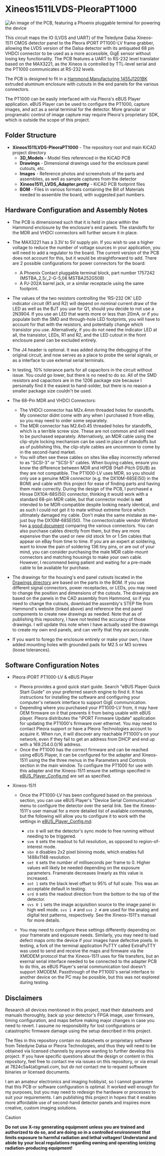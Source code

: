 # Xineos1511LVDS-PleoraPT1000

![An image of the PCB, featuring a Phoenix pluggable terminal for powering the device](Images/Board_Front_Phoenix.png)

This circuit maps the IO (LVDS and UART) of the Teledyne Dalsa Xineos-1511 CMOS detector panel to the Pleora iPORT PT1000-LV frame grabber, allowing the LVDS version of the Dalsa detector with its antiquated 68 pin VHDCI connector to be used as a more accessible, GigE sensor without losing key functionality. The PCB features a UART to RS-232 level translator based on the MAX3221, as the Xineos is controlled by TTL-level serial and the PT1000 communicates at RS-232 levels.

The PCB is designed to fit in a [Hammond Manufacturing 1455J1201BK](https://www.hammfg.com/electronics/small-case/extruded/1455) extruded aluminum enclosure with cutouts in the end panels for the various connectors.

The PT1000 can be easily interfaced with via Pleora's eBUS Player application. eBUS Player can be used to configure the PT1000, capture images, and act as a serial terminal for the detector. More granular or programatic control of image capture may require Pleora's proprietary SDK, which is outside the scope of this project.

## Folder Structure

- **Xineos1511LVDS-PleoraPT1000** - The repository root and main KiCAD project directory
    - **3D_Models** - Model files referenced in the KiCAD PCB
    - **Drawings** - Dimensional drawings used for the enclosure panel cutouts, etc.
    - **Images** - Reference photos and screenshots of the parts and assemblies, as well as sample captures from the detector
    - **Xineos1511_LVDS_Adapter.pretty** - KiCAD PCB footprint files
    - **BOM** - Files in various formats containing the Bill of Materials needed to assemble the board, with suggested part numbers.
      
## Hardware Configuration and Assembly Notes

- The PCB is dimensioned such that it is held in place within the Hammond enclosure by the enclosure's end panels. The standoffs for the MDR and VHDCI connectors will further secure it in place.

- The MAX3221 has a 3.3V to 5V supply pin. If you wish to use a higher voltage to reduce the number of voltage sources in your application, you will need to add a regulator to the board. The current version of the PCB does not account for this, but it would be straightforward to add. There are 2 possible configurations for power connectors for the board:
    - A Phoenix Contact pluggable terminal block, part number 1757242 (MSTBA_2,5/_2-G-5,08 MSTBA252G508)
    - A PJ-202A barrel jack, or a similar receptacle using the same footprint.

- The values of the two resistors controlling the 'RS-232 OK' LED indicator circuit (R1 and R2) will depend on nominal current draw of the LED as well as the BJT you use for Q1, should you decide to not use a 2N3904. If you use an LED that wants more or less than 20mA, or if you populate both the SMD and through-hole LED footprints, you will have to account for that with the resistors, and potentially change which transistor you use. Alternatively, if you do not need the indicator LED at all, the transistor, LEDs, R1 and R2, and the LED cutout in the front enclosure panel can be excluded entirely.

- The J4 header is optional. It was added during the debugging of the original circuit, and now serves as a place to probe the serial signals, or as a interface to use external serial terminals.

- In testing, 10% tolerance parts for all capacitors in the circuit without issue. You could go lower, but there is no need to do so. All of the SMD resistors and capacitors are in the 1206 package size because I personally find it the easiest to hand-solder, but there is no reason a smaller package size couldn't be used.

- The 68-Pin MDR and VHDCI Connectors:
    - The VHDCI connector has M2x.4mm threaded holes for standoffs. My connector didnt come with any when I purchased it from eBay, so you may need to order some separately. 
    - The MDR connector has M2.6x0.45 threaded holes for standoffs, which is a terrible screw size. These are not common and will need to be purchased separately. Alternatively, an MDR cable using the clip-style locking mechanism can be used in place of standoffs but as of publishing this, the clip-style cables are uncommon to come by in the second-hand market.
    - You will often see these cables on sites like eBay incorrectly referred to as "SCSI-3" or "SCSI-5" cables. When buying cables, ensure you know the difference between MDR and HPDB (Half-Pitch DSUB) as they are not compatible. The PT1000-LV uses MDR, so you should only use a genuine MDR connector (e.g. the DX10M-68SE(50) in the BOM) and cable with this project for ease of finding parts and having them mate correctly. During the design of the PCB, I purchased a Hirose DX10A-68S(50) connector, thinking it would work with a standard 68-pin MDR cable, but that connector model is **not** intended to be MDR-compatible despite looking nearly identical, and as such I could not get it to mate without extreme force which ultimately damaged my cable. Don't make the same mistake as me- just buy the DX10M-68SE(50). The connector/cable vendor Winford has [a good document](https://www.winford.com/download/centronics_mdr_vhdci_hpdsub_connector_guide.pdf) comparing the various connectors. You can also purchase cables directly from them, but they are more expensive than the used or new old stock 1m or 1.5m cables that appear on eBay from time to time. If you are an expert at soldering, want to know the pain of soldering 136 tiny pins, or are out of your mind, you can consider purchasing the male MDR cable-mount connectors and matching housings to make your own cable. However, I recommend being patient and waiting for a pre-made cable to be available for purchase.

- The drawings for the housing's end panel cutouts located in the [Drawings directory](Drawings/) are based on the parts in the BOM. If you use different signal connectors, power receptacles, or LEDs, you may need to change the position and dimensions of the cutouts. The drawings are based on the panels in the CAD assembly from Hammond, so if you need to change the cutouts, download the assembly's STEP file from Hammond's website (linked above) and reference the end panel components to create new drawings as needed. Note that as of publishing this repository, I have not tested the accuracy of those drawings. I will update this note when I have actually used the drawings to create my own end panels, and can verify that they are accurate.

- If you want to forego the enclosure entirely or make your own, I have added mounting holes with grounded pads for M2.5 or M3 screws (loose tolerances).

## Software Configuration Notes

- Pleora iPORT PT1000-LV & eBUS Player
  
    - Pleora provides a good quick start guide. Search "eBUS Player Quick Start Guide" on your preferred search engine to find it. It has instructions for installing the software and configuring your computer's network interface to support GigE communication.
    - Depending where you purchased your PT1000-LV from, it may have OEM firmware on it that prevents it from being usable with eBUS player. Pleora distributes the "iPORT Firmware Update" application for updating the PT1000's firmware over ethernet. You may need to contact Pleora support or have a Pleora Technologies account to acquire it. When run, it will discover any reachable PT1000's on your network, even if they fail to get an address from DHCP and end up with a 169.254.0.0/16 address.
    - Once the PT1000 has the correct firmware and can be reached using eBUS Player, it can be configured for the adapter and Xineos-1511 using the the three menus in the Parameters and Controls section in the main window. To configure the PT1000 for use with this adapter and the Xineos-1511 ensure the settings specified in [eBUS_Player_Config.md](eBUS_Player_Config.md) are set as specified.

- Xineos-1511
  - Once the PT1000-LV has been configured based on the previous section, you can use eBUS Player's "Device Serial Communication" menu to configure the detector over the serial link. See the Xineos-1511's user manual for a more detailed list of available commands, but the following will allow you to configure it to work with the settings in [eBUS_Player_Config.md](eBUS_Player_Config.md):

    - `stm 0` will set the detector's sync mode to free running without needing to be triggered.
    - `svm 0` sets the readout to full resolution, as opposed to region-of-interest mode.
    - `sbn 0` disables 2x2 pixel binning mode, which enables full 1488x1148 resolution.
    - `set 0` sets the number of milliseconds per frame to 0. Higher values will likely be needed depending on the exposure parameters. Framerate decreases linearly as this value is increased.
    - `sot 1` sets the black level offset to 95% of full scale. This was an acceptable default in testing.
    - `srd 0` sets the readout direction from the bottom to the top of the detector.
    - `svs 0 1` sets the image acquisition source to the image panel in high well mode. `svs 1 #` and `svs 2 #` are used for the analog and digital test patterns, respectively. See the Xineos-1511's manual for more details.

  - You may need to configure these settings differently depending on your framerate and exposure needs. Similarly, you may need to load defect maps onto the device if your images have defective pixels. In testing, a fork of the terminal application PuTTY called ExtraPuTTY was used to send and receive the maps and firmware via the XMODEM protocol that the Xineos-1511 uses for file transfers, but an exernal serial interface needed to be connected to the adapter PCB to do this, as eBUS Player's serial communication tool doesn't support XMODEM. Passthrough of the PT1000's serial interface to another device on the PC may be possible, but this was not explored during testing. 

## Disclaimers

Research all devices mentioned in this project, read their datasheets and manuals thoroughly, back up your detector's FPGA image, user firmware, timing configuration, and maps before making major changes in case you need to revert. I assume no responsibility for lost configurations or catastrophic firmware damage using the setup described in this project.

The files in this repository contain no datasheets or proprietary software from Teledyne Dalsa or Pleora Technologies, and thus they will need to be obtained via licensed channels by anyone wanting to further develop this project. If you have specific questions about the design or content in this repository, feel free to contact me via issues on this repository, or via email at 7824c5a4(at)gmail.com, but *do not* contact me to request software binaries or licensed documents.

I am an amateur electronics and imaging hobbyist, so I cannot guarantee that this PCB or software configuration is optimal. It worked well enough for my purposes, but you may need to redesign the hardware or processes to suit your requirements. I am publishing this project in hopes that it enables more affordable use of second-hand detector panels and inspires more creative, custom imaging solutions.

> [!CAUTION]
> **Do not use X-ray generating equipment unless you are trained and authorized to do so, and are doing so in a controlled environment that limits exposure to harmful radiation and lethal voltages! Understand and abide by your local regulations regarding owning and operating ionizing radiation-producing equipment!**

